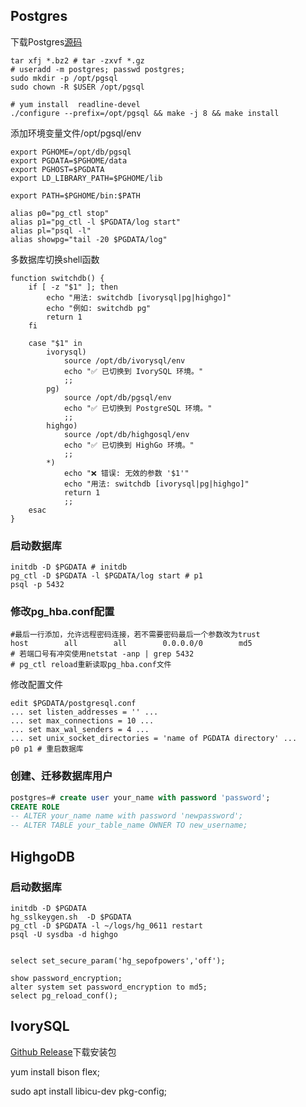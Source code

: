 ## Postgres
下载Postgres[源码](http://www.postgresql.org/ftp/source/)
```
tar xfj *.bz2 # tar -zxvf *.gz
# useradd -m postgres; passwd postgres;
sudo mkdir -p /opt/pgsql
sudo chown -R $USER /opt/pgsql

# yum install  readline-devel
./configure --prefix=/opt/pgsql && make -j 8 && make install
```

添加环境变量文件/opt/pgsql/env
```
export PGHOME=/opt/db/pgsql
export PGDATA=$PGHOME/data
export PGHOST=$PGDATA
export LD_LIBRARY_PATH=$PGHOME/lib

export PATH=$PGHOME/bin:$PATH

alias p0="pg_ctl stop"
alias p1="pg_ctl -l $PGDATA/log start"
alias pl="psql -l"
alias showpg="tail -20 $PGDATA/log"
```
多数据库切换shell函数
```shell
function switchdb() {
    if [ -z "$1" ]; then
        echo "用法: switchdb [ivorysql|pg|highgo]"
        echo "例如: switchdb pg"
        return 1
    fi

    case "$1" in
        ivorysql)
            source /opt/db/ivorysql/env
            echo "✅ 已切换到 IvorySQL 环境。"
            ;;
        pg)
            source /opt/db/pgsql/env
            echo "✅ 已切换到 PostgreSQL 环境。"
            ;;
        highgo)
            source /opt/db/highgosql/env
            echo "✅ 已切换到 HighGo 环境。"
            ;;
        *)
            echo "❌ 错误: 无效的参数 '$1'"
            echo "用法: switchdb [ivorysql|pg|highgo]"
            return 1
            ;;
    esac
}
``` 


### 启动数据库
```
initdb -D $PGDATA # initdb
pg_ctl -D $PGDATA -l $PGDATA/log start # p1
psql -p 5432 
```

### 修改pg_hba.conf配置
```
#最后一行添加，允许远程密码连接，若不需要密码最后一个参数改为trust
host        all        all        0.0.0.0/0        md5
# 若端口号有冲突使用netstat -anp | grep 5432
# pg_ctl reload重新读取pg_hba.conf文件
```

修改配置文件
```
edit $PGDATA/postgresql.conf
... set listen_addresses = '' ...
... set max_connections = 10 ...
... set max_wal_senders = 4 ...
... set unix_socket_directories = 'name of PGDATA directory' ...
p0 p1 # 重启数据库
```

### 创建、迁移数据库用户
```sql
postgres=# create user your_name with password 'password';
CREATE ROLE
-- ALTER your_name name with password 'newpassword'; 
-- ALTER TABLE your_table_name OWNER TO new_username;
```
## HighgoDB

### 启动数据库
```shell
initdb -D $PGDATA
hg_sslkeygen.sh  -D $PGDATA
pg_ctl -D $PGDATA -l ~/logs/hg_0611 restart
psql -U sysdba -d highgo


select set_secure_param('hg_sepofpowers','off');

show password_encryption;
alter system set password_encryption to md5;
select pg_reload_conf();
``` 

## IvorySQL
[Github Release](https://github.com/IvorySQL/IvorySQL/releases)下载安装包

yum install bison flex;

sudo apt install libicu-dev  pkg-config;
